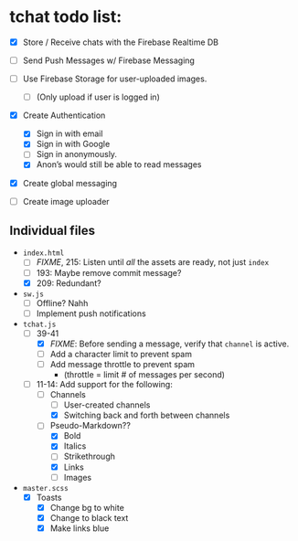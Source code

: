 # tchat todo list:
- [x] Store / Receive chats with the Firebase Realtime DB
- [ ] Send Push Messages w/ Firebase Messaging
- [ ] Use Firebase Storage for user-uploaded images.
    - [ ] (Only upload if user is logged in)
- [x] Create Authentication
    - [x] Sign in with email
    - [x] Sign in with Google
    - [ ] Sign in anonymously.
    - [x] Anon’s would still be able to read messages
- [x] Create global messaging
- [ ] Create image uploader


## Individual files
- `index.html`
    - [ ] *FIXME*, 215: Listen until *all* the assets are ready, not just `index`
    - [ ] 193: Maybe remove commit message?
    - [x] 209: Redundant?
- `sw.js`
    - [ ] Offline? Nahh
    - [ ] Implement push notifications
- `tchat.js`
    - [ ] 39-41
        - [x] *FIXME*: Before sending a message, verify that `channel` is active.
        - [ ] Add a character limit to prevent spam
        - [ ] Add message throttle to prevent spam
            - (throttle = limit # of messages per second)
    - [ ] 11-14: Add support for the following:
        - [ ] Channels
            - [ ] User-created channels
            - [x] Switching back and forth between channels
        - [ ] Pseudo-Markdown??
            - [x] Bold
            - [x] Italics
            - [ ] Strikethrough
            - [x] Links
            - [ ] Images
- `master.scss`
    - [x] Toasts
        - [x] Change bg to white
        - [x] Change to black text
        - [x] Make links blue

